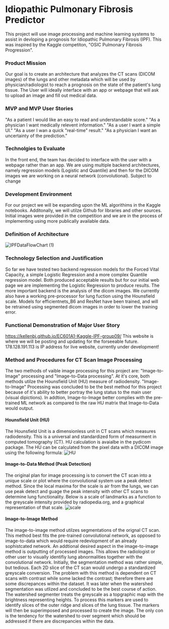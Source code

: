 # Idiopathic Pulmonary Fibrosis Predictor
This project will use image processing and machine learning systems to assist in devloping a prognosis for Idiopathic Pulmonary Fibrosis (IPF). This was inspired by the Kaggle competiton, "OSIC Pulmonary Fibrosis Progression".
### Product Mission
Our goal is to create an architecture that analyzes the CT scans (DICOM images) of the lungs and other metadata which will be used by physician/radiologist to reach a prognosis on the state of the patient's lung tissue.
The User will ideally interface with an app or webpage that will ask to upload an image and fill out medical data. 
### MVP and MVP User Stories 
"As a patient I would like an easy to read and understandable score."
"As a physician I want medically relevent information."
"As a user I want a simple UI."
"As a user I wan a quick "real-time" result."
"As a physician I want an uncertainty of the prediction."
### Technolgies to Evaluate
In the front end, the team has decided to interface with the user with a webpage rather than an app. We are using multiple backend architectures, namely regression models (Logistic and Quantile) and then for the DICOM images we are working on a neural network (convolutional). Subject to change
### Development Environment 
For our project we will be expanding upon the ML algorithims in the Kaggle notebooks. Additonally, we will utilze Github for libraries and other sources. Initial images were provided in the competition and we are in the process of implementing using more publically available data. 
### Definition of Architecture
![IPFDataFlowChart (1)](https://user-images.githubusercontent.com/67568998/96325132-5ad04400-0ff3-11eb-910b-20db1e503233.png)

### Technology Selection and Justification
So far we have tested two backend regression models for the Forced Vital Capacity, a simple Logistic Regression and a more complex Quantile regression model. Both produced acceptable results but for our initial web page we are implementing the Logistic Regression to produce results.
The more important backend is the analysis of the dicom images. We currently also have a working pre-processor for lung fuction using the Hounsfield scale. Models for efficientnets_B6 and ResNet have been trained, and will be retrained using segmented dicom images in order to lower the training error. 
### Functional Demonstration of Major User Story
https://kellenbj.github.io/EC601A1-Kaggle-IPF-group09/
This website is where we will be posting and updating for the forseeable future. 
178.128.191.113 is IP address for live website, currently under development!

### Method and Procedures for CT Scan Image Processing 
The two methods of vaible image processing for this project are: "Image-to-Image" processing and "Image-to-Data processing". At it's core, both methods utilze the Hounsfield Unit (HU) measure of radiodensity. "Image-to-Image" Processing was concluded to be the best method for this project because of it's ability to better portray the lung status to the main user (visual dipictions). In addtion, Image-to-Image better complies with the pre-trained ML network as compared to the raw HU matrix that Image-to-Data would output.
#### Hounsfield Unit (HU)
The Hounsfield Unit is a dimensionless unit in CT scans which measures radiodensity. This is a universal and standardized form of measurment in computed tomography (CT). HU calculation is avaialbe in the pydicom package. The HU can be calculated from the pixel data with a DICOM image using the following formula:
![HU](https://user-images.githubusercontent.com/67568998/100667177-26f17980-3328-11eb-86e4-9c175b9cc5ec.JPG)
#### Image-to-Data Method (Peak Detection) 
The original plan for image processing is to convert the CT scan into a unique scale or plot where the convolutional system use a peak detect method. Since the local maxima for the scale is air from the lungs, we can use peak detect and guage the peak intensity with other CT scans to determine lung functionality. Below is a scale of landmarks as a function to the greyscale intensity provided by radiopedia.org, and a graphical representation of that scale. 
![scale](https://user-images.githubusercontent.com/67568998/100674549-4f32a580-3333-11eb-99b1-ce0b8beb44c4.JPG)
#### Image-to-Image Method
The image-to-image method utilzes segmentations of the orignal CT scan. This method best fits the pre-trained convolutional network, as opposed to image-to-data which would require redevlopment of an already sophistcated network. An addtional desired aspect in the image-to-image method is outputting of processed images. This allows the radiologist or other user to visually identifiy lung abnormalities together with the convolutional network. 
Initially, the segmentation method was rather simple, but tedious. Each 2D slice of the CT scan would undergo a standardized greyscale conversion. The problem with this method is dependent on CT scans with contrast while some lacked the contrast; therefore there are some discrepances within the dataset. It was later when the watershed segmentation was utlized and concluded to be the best course of action. The watershed segmenter treats the greyscale as a topgraphic map with the brightness representing heights. To process this markers are used to identify slices of the outer ridge and slices of the lung tissue. The markers will then be superimposed and processed to create the image. The only con is the tendency for the watershed to over segment which should be addressed if there are discrepancies within the data.  




